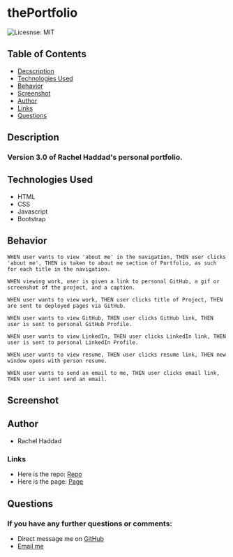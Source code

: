 # thePortfolio

![Licesnse: MIT](https://img.shields.io/badge/badge-MIT-blue)

## Table of Contents

- [Decscription](./README.md#description)
- [Technologies Used](./README.md#technologies-used)
- [Behavior](./README.md#behavior)
- [Screenshot](./README.md#screenshot)
- [Author](./README.md#author)
- [Links](./README.md#links)
- [Questions](./README.md#questions)

## Description

### Version 3.0 of Rachel Haddad's personal portfolio.

## Technologies Used

- HTML
- CSS
- Javascript
- Bootstrap

## Behavior

```
WHEN user wants to view 'about me' in the navigation, THEN user clicks 'about me', THEN is taken to about me section of Portfolio, as such for each title in the navigation.

WHEN viewing work, user is given a link to personal GitHub, a gif or screenshot of the project, and a caption.

WHEN user wants to view work, THEN user clicks title of Project, THEN are sent to deployed pages via GitHub.

WHEN user wants to view GitHub, THEN user clicks GitHub link, THEN user is sent to personal GitHub Profile.

WHEN user wants to view LinkedIn, THEN user clicks LinkedIn link, THEN user is sent to personal LinkedIn Profile.

WHEN user wants to view resume, THEN user clicks resume link, THEN new window opens with person resume.

WHEN user wants to send an email to me, THEN user clicks email link, THEN user is sent send an email.
```

## Screenshot

## Author

- Rachel Haddad

### Links

- Here is the repo: [Repo](https://github.com/buttercupsmom/thePortfolio)
- Here is the page: [Page](https://buttercupsmom.github.io/thePortfolio/)

## Questions

### If you have any further questions or comments:

- Direct message me on [GitHub](https://github.com/buttercupsmom)
- [Email me](mailto:yarkony.rachel@gmail.com)
